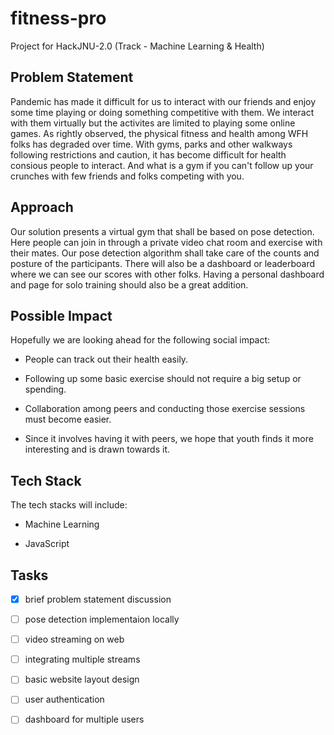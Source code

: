 # fitness-pro

Project for HackJNU-2.0 (Track - Machine Learning & Health)

## Problem Statement

Pandemic has made it difficult for us to interact with our friends and enjoy some time playing or doing something competitive with them.
We interact with them virtually but the activites are limited to playing some online games.
As rightly observed, the physical fitness and health among WFH folks has degraded over time.
With gyms, parks and other walkways following restrictions and caution, it has become difficult for health consious people to interact.
And what is a gym if you can't follow up your crunches with few friends and folks competing with you.

## Approach

Our solution presents a virtual gym that shall be based on pose detection.
Here people can join in through a private video chat room and exercise with their mates.
Our pose detection algorithm shall take care of the counts and posture of the participants.
There will also be a dashboard or leaderboard where we can see our scores with other folks.
Having a personal dashboard and page for solo training should also be a great addition.

## Possible Impact

Hopefully we are looking ahead for the following social impact:

* People can track out their health easily.

* Following up some basic exercise should not require a big setup or spending.

* Collaboration among peers and conducting those exercise sessions must become easier.

* Since it involves having it with peers, we hope that youth finds it more interesting and is drawn towards it.

## Tech Stack

The tech stacks will include:

* Machine Learning

* JavaScript

## Tasks

* [x] brief problem statement discussion

* [ ] pose detection implementaion locally

* [ ] video streaming on web

* [ ] integrating multiple streams

* [ ] basic website layout design

* [ ] user authentication

* [ ] dashboard for multiple users
